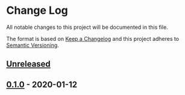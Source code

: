 # Change Log


All notable changes to this project will be documented in this file.

The format is based on [Keep a Changelog](http://keepachangelog.com/en/1.0.0/)
and this project adheres to [Semantic Versioning](http://semver.org/spec/v2.0.0.html).


## [Unreleased]


## [0.1.0] - 2020-01-12



[Unreleased]: https://github.com/sagikazarmark/appkit/compare/v0.1.0...HEAD
[0.1.0]: https://github.com/sagikazarmark/appkit/compare/v0.0.0...v0.1.0
